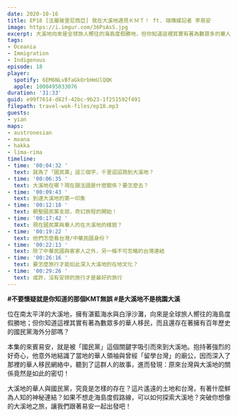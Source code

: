 ```yaml
---
date: 2020-10-16
title: EP18 [法屬玻里尼西亞] 我在大溪地遇見ＫＭＴ！ ft. 端傳媒記者 李易安
image: https://i.imgur.com/36PsAsS.jpg
excerpt: 大溪地向來是全球旅人嚮往的海島度假勝地，但你知道這裡其實有著為數眾多的華人移民，以及歷史悠久的國民黨海外分部嗎？本集的來賓易安，就是被「國民黨」這個關鍵字吸引而來到大溪地，他深入了那裡的華人移民網絡中，發現原來台灣與大溪地的關係竟然是如此的密切！在這集就讓我們一起前往南太平洋，發掘那些旅遊美照上看不到的面向吧！
tags:
- Oceania
- Immigration
- Indigenous
episode: 18
player:
  spotify: 6EM6NLvBfaGkOrbHmUlQQK
  apple: 1000495033076
duration: '31:33'
guid: e99f7614-d82f-42bc-9b23-1f251592f491
filepath: travel-wok-files/ep18.mp3
guests:
- yian
maps:
- austronesian
- moana
- hakka
- lima-rima
timeline:
- time: '00:04:32 '
  text: 就為了「國民黨」這三個字，千里迢迢跑到大溪地？
- time: '00:06:35 '
  text: 大溪地在哪？現在跟法國是什麼關係？要怎麼去？
- time: '00:09:43 '
  text: 到達大溪地的第一印象
- time: '00:12:18 '
  text: 朝聖國民黨支部，奇幻旅程的開始！
- time: '00:17:42 '
  text: 現在國民黨與華人的在大溪地的樣貌？
- time: '00:19:22 '
  text: 他們怎麼看台灣/中華民國身份？
- time: '00:22:13 '
  text: 除了中華民國與客家人之外，另一條不可忽略的台灣連結
- time: '00:26:16 '
  text: 要怎麼旅行才能如此深入大溪地的在地文化？
- time: '00:29:26 '
  text: 或許，沒有安排的旅行才是最好的旅行
---
```


**#不要懷疑就是你知道的那個KMT無誤 #是大溪地不是桃園大溪**

位在南太平洋的大溪地，擁有湛藍海水與白淨沙灘，向來是全球旅人嚮往的海島度假勝地；但你知道這裡其實有著為數眾多的華人移民，而且還存在著擁有百年歷史的國民黨海外分部嗎？

本集的來賓易安，就是被「國民黨」這個關鍵字吸引而來到大溪地。抱持著強烈的好奇心，他意外地結識了當地的華人領袖與曾經「留學台灣」的廟公，因而深入了那裡的華人移民網絡中，聽到了這群人的故事，進而發現：原來台灣與大溪地的關係竟然是如此的密切！

大溪地的華人與國民黨，究竟是怎樣的存在？這片遙遠的土地和台灣，有著什麼鮮為人知的神秘連結？如果不想走海島度假路線，可以如何探索大溪地？突破你想像的大溪地之旅，讓我們跟著易安一起出發吧！



